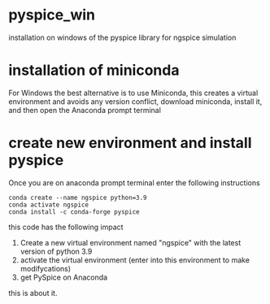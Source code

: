 # pyspice_win
installation on windows of the pyspice library for ngspice simulation

# installation of miniconda
For Windows the best alternative is to use Miniconda, this creates a virtual environment and avoids any version conflict, download miniconda, install it, and then open the Anaconda prompt terminal

# create new environment and install pyspice
Once you are on anaconda prompt terminal enter the following instructions

```
conda create --name ngspice python=3.9
conda activate ngspice
conda install -c conda-forge pyspice
```
this code has the following impact
1. Create a new virtual environment named "ngspice" with the latest version of python 3.9
1. activate the virtual environment (enter into this environment to make modifycations)
1. get PySpice on Anaconda

this is about it.
